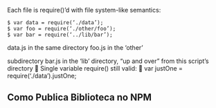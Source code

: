Each file is require()’d with file system-like semantics:
```
$ var data = require(‘./data’);
$ var foo = require(‘./other/foo’);
$ var bar = require(‘../lib/bar’);
```

data.js in the same directory
foo.js in the ‘other’


subdirectory
bar.js in the ‘lib’ directory, “up and over”
from this script’s directory
 Single variable require() still valid:

var justOne = require(‘./data’).justOne;




## Como Publica Biblioteca no NPM 

